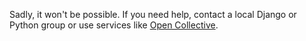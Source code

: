 Sadly, it won't be possible. If you need help, contact a local Django or Python group or use services like [Open Collective](https://opencollective.com/).

